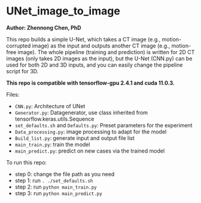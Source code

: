 # UNet_image_to_image
**Author: Zhennong Chen, PhD**<br />

This repo builds a simple U-Net, which takes a CT image (e.g., motion-corrupted image) as the input and outputs another CT  image (e.g., motion-free image). The whole pipeline (training and prediction) is written for 2D CT images (only takes 2D images as the input), but the U-Net (CNN.py) can be used for both 2D and 3D inputs, and you can easily change the pipeline script for 3D.

**This repo is compatible with tensorflow-gpu 2.4.1 and cuda 11.0.3.**

Files:<br />
- ```CNN.py```: Architecture of UNet<br />
- ```Generator.py```: Datagenerator, use class inherited from tensorflow.keras.utils.Sequence<br />
- ```set_defaults.sh``` and ```Defaults.py```: Preset parameters for the experiment<br />
- ```Data_processing.py```: image processing to adapt for the model<br />
- ```Build_list.py```: generate input and output file list<br />
- ```main_train.py```: train the model<br />
- ```main_predict.py```: predict on new cases via the trained model<br />

To run this repo:<br />
- step 0: change the file path as you need<br />
- step 1: run ```. ./set_defaults.sh```<br />
- step 2: run ```python main_train.py```<br />
- step 3: run ```python main_predict.py```<br />
